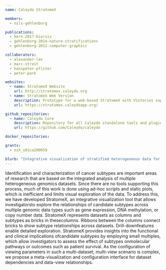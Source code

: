 ```yaml
---
name: Caleydo StratomeX

members:
  - nils-gehlenborg

publications:
  - kern-2017-biorxiv
  - gehlenborg-2014-nature-stratifications
  - gehlenborg-2012-computer-graphics

collaborators:
  - alexander-lex
  - marc-streit
  - hanspeter-pfister
  - peter-park

websites:
  - name: StratomeX Website
    url: http://stratomex.caleydo.org
  - name: StratomeX Web Version
    description: Prototype for a web-based StratomeX with Vistories support.
    url: https://stratomex.caleydoapp.org/

github_repositories:
  - name: Caleydo Core
    description: Repository for all Caleydo standalone tools and plugins.
    url: https://github.com/Caleydo/caleydo

docker_repositories:

grants:
  - nih_u01ca200059

blurb: "Integrative visualization of stratified heterogeneous data for disease subtype analysis."
---
```

Identification and characterization of cancer subtypes are important areas of research that are based on the integrated analysis of multiple heterogeneous genomics datasets. Since there are no tools supporting this process, much of this work is done using ad-hoc scripts and static plots, which is inefficient and limits visual exploration of the data. To address this, we have developed StratomeX, an integrative visualization tool that allows investigatorsto explore the relationships of candidate subtypes across multiple genomic data types such as gene expression, DNA methylation, or copy number data. StratomeX represents datasets as columns and subtypes as bricks in thesecolumns. Ribbons between the columns connect bricks to show subtype relationships across datasets. Drill-downfeatures enable detailed exploration. StratomeX provides insights into the functional and clinical implications ofcandidate subtypes by employing small multiples, which allow investigators to assess the effect of subtypes onmolecular pathways or outcomes such as patient survival. As the configuration of viewing parameters in such a multi-dataset, multi-view scenario is complex, we propose a meta-visualization and configuration interface for dataset dependencies and data-view relationships.
